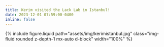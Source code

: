 ```yaml
---
title: Kerim visited the Lack Lab in Istanbul!
date: 2023-12-01 07:59:00-0400
inline: false
---
```

{% include figure.liquid path="assets/img/kerimistanbul.jpg" class="img-fluid rounded z-depth-1 mx-auto d-block" width="100%" %}